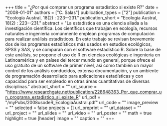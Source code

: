 +++
title = "¿Por qué comprar un programa estadístico si existe R?"
date = "2008-01-01"
authors = ["C. Salas"]
publication_types = ["2"]
publication = "Ecología Austral, 18(2) : 223--231."
publication_short = "Ecología Austral, 18(2) : 223--231."
abstract = "La estadística es una ciencia aliada a la investigación científica. Los científicos que trabajan en ecología, recursos naturales e ingeniería comúnmente emplean programas de computación para realizar análisis estadísticos. En este trabajo se revisan brevemente dos de los programas estadísticos más usados en estudios ecológicos, SPSS y SAS, y se comparan con el software estadístico R. Sobre la base de este análisis, se propone el uso de R en ciencias ecológicas e ingeniería en Latinoamérica y en países del tercer mundo en general, porque ofrece el uso gratuito de un software de primer nivel, así como también un mayor control de los análisis conducidos, extensa documentación, y un ambiente de programación desarrollado para aplicaciones estadísticas y con capacidad para ser empleado en otras áreas cuantitativas de diversas disciplinas."
abstract_short = ""
url_source = "https://www.researchgate.net/publication/228648363_Por_que_comprar_un_programa_estadistico_si_existe_R"
url_pdf = "/myPubs/2008usodeR_EcologiaAustral.pdf"
url_code = ""
image_preview = ""
selected = false
projects = []
url_preprint = ""
url_dataset = ""
url_project = ""
url_slides = ""
url_video = ""
url_poster = ""
math = true
highlight = true
[header]
image = ""
caption = ""
+++
